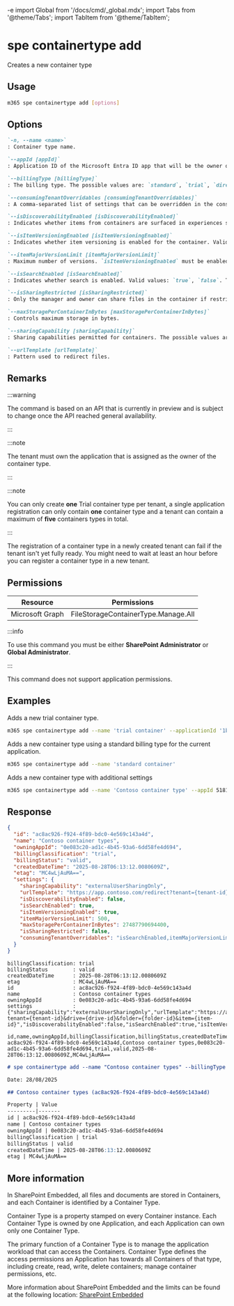 -e <!-- DISCLAIMER: All secrets, passwords, and sensitive values in this document are examples only and not real credentials. -->
import Global from '/docs/cmd/_global.mdx';
import Tabs from '@theme/Tabs';
import TabItem from '@theme/TabItem';

# spe containertype add

Creates a new container type

## Usage

```sh
m365 spe containertype add [options]
```

## Options

```md definition-list
`-n, --name <name>`
: Container type name.

`--appId [appId]`
: Application ID of the Microsoft Entra ID app that will be the owner of the container type. By default, the current app is used.

`--billingType [billingType]`
: The billing type. The possible values are: `standard`, `trial`, `directToCustomer`, `unknownFutureValue`. The default value is `standard`.

`--consumingTenantOverridables [consumingTenantOverridables]`
: A comma-separated list of settings that can be overridden in the consuming tenant. The possible values are: `urlTemplate`, `isDiscoverabilityEnabled`, `isSearchEnabled`, `isItemVersioningEnabled`, `itemMajorVersionLimit`, `maxStoragePerContainerInBytes`.

`--isDiscoverabilityEnabled [isDiscoverabilityEnabled]`
: Indicates whether items from containers are surfaced in experiences such as My Activity or Microsoft 365. Valid values: `true`, `false`. The default value is `false`.

`--isItemVersioningEnabled [isItemVersioningEnabled]`
: Indicates whether item versioning is enabled for the container. Valid values: `true`, `false`. The default value is `true`.

`--itemMajorVersionLimit [itemMajorVersionLimit]`
: Maximum number of versions. `isItemVersioningEnabled` must be enabled. Default value is `500`.

`--isSearchEnabled [isSearchEnabled]`
: Indicates whether search is enabled. Valid values: `true`, `false`. The default value is `true`.

`--isSharingRestricted [isSharingRestricted]`
: Only the manager and owner can share files in the container if restricted sharing is enabled. Valid values: `true`, `false`. The default value is `false`.

`--maxStoragePerContainerInBytes [maxStoragePerContainerInBytes]`
: Controls maximum storage in bytes.

`--sharingCapability [sharingCapability]`
: Sharing capabilities permitted for containers. The possible values are: `disabled`, `externalUserSharingOnly`, `externalUserAndGuestSharing`, `existingExternalUserSharingOnly`.

`--urlTemplate [urlTemplate]`
: Pattern used to redirect files.
```

<Global />

## Remarks

:::warning

The command is based on an API that is currently in preview and is subject to change once the API reached general availability.

:::

:::note

The tenant must own the application that is assigned as the owner of the container type.

:::

:::note

You can only create **one** Trial container type per tenant, a single application registration can only contain **one** container type and a tenant can contain a maximum of **five** containers types in total.

:::

The registration of a container type in a newly created tenant can fail if the tenant isn't yet fully ready. You might need to wait at least an hour before you can register a container type in a new tenant.

## Permissions

<Tabs>
  <TabItem value="Delegated">

  | Resource        | Permissions                         |
  |-----------------|-------------------------------------|
  | Microsoft Graph | FileStorageContainerType.Manage.All |

  :::info

  To use this command you must be either **SharePoint Administrator** or **Global Administrator**.

  :::

  </TabItem>
  <TabItem value="Application">

  This command does not support application permissions.

  </TabItem>
</Tabs>

## Examples

Adds a new trial container type.

```sh
m365 spe containertype add --name 'trial container' --applicationId '1b3b8660-9a44-4a7c-9c02-657f3ff5d5ac' --billingType trial
```

Adds a new container type using a standard billing type for the current application.

```sh
m365 spe containertype add --name 'standard container'
```

Adds a new container type with additional settings

```sh
m365 spe containertype add --name 'Contoso container type' --appId 5181cccf-7a36-44c1-a00d-62581ca4d14a --billingType directToCustomer --consumingTenantOverridables "isDiscoverabilityEnabled, isSearchEnabled" --isDiscoverabilityEnabled true --isItemVersioningEnabled true --isSearchEnabled false --itemMajorVersionLimit 25 --isSharingRestricted true --maxStoragePerContainerInBytes 102030 --sharingCapability externalUserSharingOnly --urlTemplate "https://app.contoso.com/redirect?item={item-id}"
```

## Response

<Tabs>
  <TabItem value="JSON">

  ```json
  {
    "id": "ac8ac926-f924-4f89-bdc0-4e569c143a4d",
    "name": "Contoso container types",
    "owningAppId": "0e083c20-ad1c-4b45-93a6-6dd58fe4d694",
    "billingClassification": "trial",
    "billingStatus": "valid",
    "createdDateTime": "2025-08-28T06:13:12.0080609Z",
    "etag": "MC4wLjAuMA==",
    "settings": {
      "sharingCapability": "externalUserSharingOnly",
      "urlTemplate": "https://app.contoso.com/redirect?tenant={tenant-id}&drive={drive-id}&folder={folder-id}&item={item-id}",
      "isDiscoverabilityEnabled": false,
      "isSearchEnabled": true,
      "isItemVersioningEnabled": true,
      "itemMajorVersionLimit": 500,
      "maxStoragePerContainerInBytes": 27487790694400,
      "isSharingRestricted": false,
      "consumingTenantOverridables": "isSearchEnabled,itemMajorVersionLimit"
    }
  }
  ```

  </TabItem>
  <TabItem value="Text">

  ```text
  billingClassification: trial
  billingStatus        : valid
  createdDateTime      : 2025-08-28T06:13:12.0080609Z
  etag                 : MC4wLjAuMA==
  id                   : ac8ac926-f924-4f89-bdc0-4e569c143a4d
  name                 : Contoso container types
  owningAppId          : 0e083c20-ad1c-4b45-93a6-6dd58fe4d694
  settings             : {"sharingCapability":"externalUserSharingOnly","urlTemplate":"https://app.contoso.com/redirect?tenant={tenant-id}&drive={drive-id}&folder={folder-id}&item={item-id}","isDiscoverabilityEnabled":false,"isSearchEnabled":true,"isItemVersioningEnabled":true,"itemMajorVersionLimit":500,"maxStoragePerContainerInBytes":27487790694400,"isSharingRestricted":false,"consumingTenantOverridables":"isSearchEnabled,itemMajorVersionLimit"}
  ```

  </TabItem>
  <TabItem value="CSV">

  ```csv
  id,name,owningAppId,billingClassification,billingStatus,createdDateTime,etag
  ac8ac926-f924-4f89-bdc0-4e569c143a4d,Contoso container types,0e083c20-ad1c-4b45-93a6-6dd58fe4d694,trial,valid,2025-08-28T06:13:12.0080609Z,MC4wLjAuMA==
  ```

  </TabItem>
  <TabItem value="Markdown">

  ```md
  # spe containertype add --name "Contoso container types" --billingType "trial" --consumingTenantOverridables "isSearchEnabled,itemMajorVersionLimit" --sharingCapability "externalUserSharingOnly" --urlTemplate "https://app.contoso.com/redirect?tenant={tenant-id}&drive={drive-id}&folder={folder-id}&item={item-id}"

  Date: 28/08/2025

  ## Contoso container types (ac8ac926-f924-4f89-bdc0-4e569c143a4d)

  Property | Value
  ---------|-------
  id | ac8ac926-f924-4f89-bdc0-4e569c143a4d
  name | Contoso container types
  owningAppId | 0e083c20-ad1c-4b45-93a6-6dd58fe4d694
  billingClassification | trial
  billingStatus | valid
  createdDateTime | 2025-08-28T06:13:12.0080609Z
  etag | MC4wLjAuMA==
  ```

  </TabItem>
</Tabs>

## More information

In SharePoint Embedded, all files and documents are stored in Containers, and each Container is identified by a Container Type.

Container Type is a property stamped on every Container instance. Each Container Type is owned by one Application, and each Application can own only one Container Type.

The primary function of a Container Type is to manage the application workload that can access the Containers. Container Type defines the access permissions an Application has towards all Containers of that type, including create, read, write, delete containers; manage container permissions, etc.

More information about SharePoint Embedded and the limits can be found at the following location: [SharePoint Embedded](https://learn.microsoft.com/en-us/sharepoint/dev/embedded/concepts/app-concepts/containertypes#EXAMPLE_SECRET_VALUE_PLACEHOLDER)
